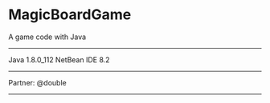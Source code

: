 # MagicBoardGame
A game code with Java

---
Java 1.8.0_112  NetBean IDE 8.2

---
Partner: @double

---
